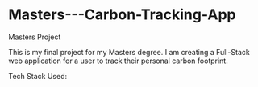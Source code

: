 # Masters---Carbon-Tracking-App
Masters Project


This is my final project for my Masters degree. I am creating a Full-Stack web application for a user to track their personal carbon footprint.

Tech Stack Used:
